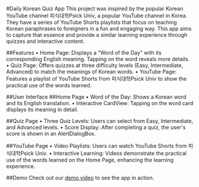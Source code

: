 #Daily Korean Quiz App
This project was inspired by the popular Korean YouTube channel 피식대학Psick Univ, a popular YouTube channel in Korea. They have a series of YouTube Shorts playlists that focus on teaching Korean paraphrases to foreigners in a fun and engaging way. This app aims to capture that essence and provide a similar learning experience through quizzes and interactive content.

##Features
•	Home Page: Displays a "Word of the Day" with its corresponding English meaning. Tapping on the word reveals more details.
•	Quiz Page: Offers quizzes at three difficulty levels (Easy, Intermediate, Advanced) to match the meanings of Korean words.
•	YouTube Page: Features a playlist of YouTube Shorts from 피식대학Psick Univ to show the practical use of the words learned.

##User Interface
##Home Page
•	Word of the Day: Shows a Korean word and its English translation.
•	Interactive CardView: Tapping on the word card displays its meaning in detail.

##Quiz Page
•	Three Quiz Levels: Users can select from Easy, Intermediate, and Advanced levels.
•	Score Display: After completing a quiz, the user's score is shown in an AlertDialogBox.

##YouTube Page
•	Video Playlists: Users can watch YouTube Shorts from 피식대학Psick Univ.
•	Interactive Learning: Videos demonstrate the practical use of the words learned on the Home Page, enhancing the learning experience.

##Demo
Check out our [demo video](http://www.youtube.com/watch?v=INa49aEjpGc) to see the app in action.
